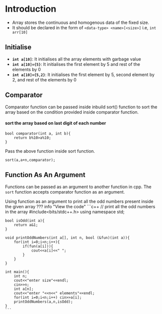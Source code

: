 # Introduction

- Array stores the continuous and homogenous data of the fixed size.
- It should be declared in the form of `<data-type> <name>[<size>]` i.e, `int arr[10]`

## Initialise

- **`int a[10]`**: It initialises all the array elements with garbage value
- **`int a[10]={5}`**: It initialises the first element by 5 and rest of the elements by 0
- **`int a[10]={5,2}`**: It initialises the first element by 5, second element by 2, and rest of the elements by 0

## Comparator

Comparator function can be passed inside inbuild sort() function to sort the array based on the condition provided inside comparator function.

#### sort the array based on last digit of each number
```
bool comparator(int a, int b){
    return b%10>a%10;
}
```

Pass the above function inside sort function. 
```
sort(a,a+n,comparator);
```

## Function As An Argument

Functions can be passed as an argument to another function in cpp. The `sort` function accepts comparator function as an argument. 

Using function as an argument to print all the odd numbers present inside the given array
??? info "View the code"
    ```c++
    // print all the odd numbers in the array
    #include<bits/stdc++.h>
    using namespace std;

    bool isOdd(int a){
        return a&1;
    }

    void printOddNumbers(int a[], int n, bool (&fun)(int a)){
        for(int i=0;i<n;i++){
            if(fun(a[i])){
                cout<<a[i]<<" ";
            }
        }
    }

    int main(){
        int n;
        cout<<"enter size"<<endl;
        cin>>n;
        int a[n];
        cout<<"enter "<<n<<" elements"<<endl;
        for(int i=0;i<n;i++) cin>>a[i];     
        printOddNumbers(a,n,isOdd);
    }
    ```
